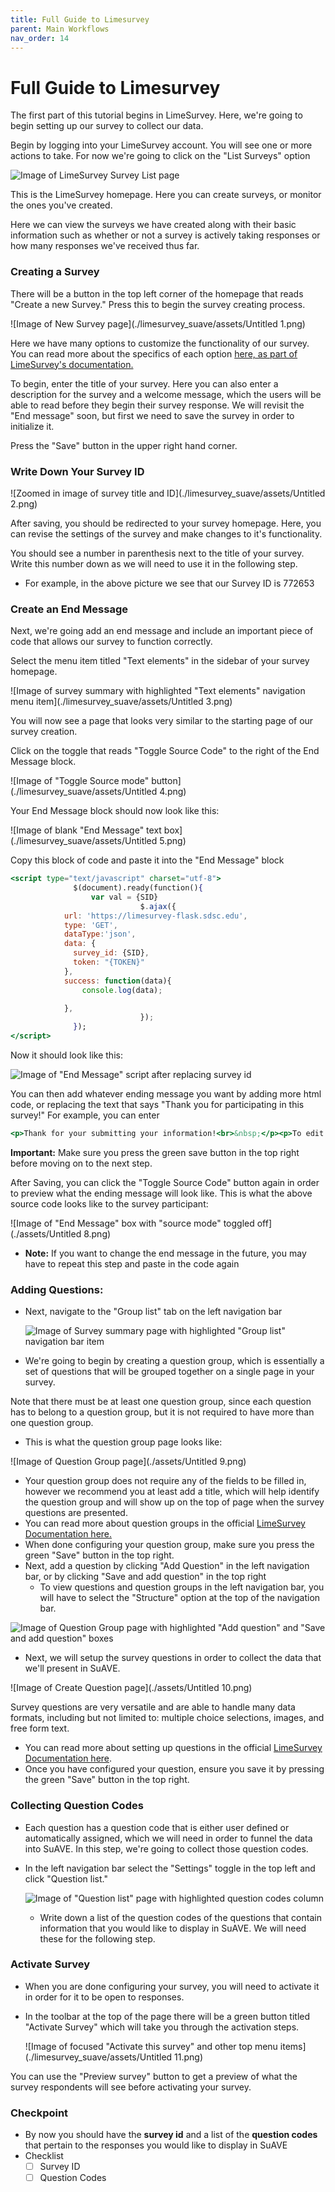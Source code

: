 ```yaml
---
title: Full Guide to Limesurvey
parent: Main Workflows
nav_order: 14
---
```


# Full Guide to Limesurvey

The first part of this tutorial begins in LimeSurvey. Here, we're going to begin setting up our survey to collect our data.

Begin by logging into your LimeSurvey account. You will see one or more actions to take. For now we're going to click on the "List Surveys" option



![Image of LimeSurvey Survey List page](./limesurvey_suave/assets/Untitled.png)

This is the LimeSurvey homepage. Here you can create surveys, or monitor the ones you've created.

Here we can view the surveys we have created along with their basic information such as whether or not a survey is actively taking responses or how many responses we've received thus far.

### Creating a Survey

There will be a button in the top left corner of the homepage that reads "Create a new Survey." Press this to begin the survey creating process.

![Image of New Survey page](./limesurvey_suave/assets/Untitled 1.png)

Here we have many options to customize the functionality of our survey. You can read more about the specifics of each option [here, as part of LimeSurvey's documentation.](https://manual.limesurvey.org/Surveys_-_introduction)

To begin, enter the title of your survey. Here you can also enter a description for the survey and a welcome message, which the users will be able to read before they begin their survey response. We will revisit the "End message" soon, but first we need to save the survey in order to initialize it.

Press the "Save" button in the upper right hand corner.

### Write Down Your Survey ID

![Zoomed in image of survey title and ID](./limesurvey_suave/assets/Untitled 2.png)

After saving, you should be redirected to your survey homepage. Here, you can revise the settings of the survey and make changes to it's functionality.

You should see a number in parenthesis next to the title of your survey. Write this number down as we will need to use it in the following step.

- For example, in the above picture we see that our Survey ID is 772653

### Create an End Message

Next, we're going add an end message and include an important piece of code that allows our survey to function correctly.

Select the menu item titled "Text elements" in the sidebar of your survey homepage.

![Image of survey summary with highlighted "Text elements" navigation menu item](./limesurvey_suave/assets/Untitled 3.png)

You will now see a page that looks very similar to the starting page of our survey creation.

Click on the toggle that reads "Toggle Source Code" to the right of the End Message block.

![Image of "Toggle Source mode" button](./limesurvey_suave/assets/Untitled 4.png)

Your End Message block should now look like this:

![Image of blank "End Message" text box](./limesurvey_suave/assets/Untitled 5.png)

Copy this block of code and paste it into the "End Message" block

```jsx
<script type="text/javascript" charset="utf-8">
              $(document).ready(function(){
                  var val = {SID}
                             $.ajax({
            url: 'https://limesurvey-flask.sdsc.edu',
            type: 'GET',
            dataType:'json',
            data: {
              survey_id: {SID},
              token: "{TOKEN}"
            },
            success: function(data){
                console.log(data);

            },
                             });
              });
</script>
```
Now it should look like this:

![Image of "End Message" script after replacing survey id](./assets/new_script.JPG)

You can then add whatever ending message you want by adding more html code, or replacing the text that says "Thank you for participating in this survey!" For example, you can enter

```jsx
<p>Thank for your submitting your information!<br>&nbsp;</p><p>To edit your responses to this survey, click <a href="https://limesurvey.sdsc.edu/limesurvey/index.php/123456?token={TOKEN}&amp;lang=en">https://limesurvey.sdsc.edu/limesurvey/index.php/123456?token={TOKEN}&amp;lang=en</a></p><p>Your access code for this survey is: {TOKEN}.</p><h3>To view survey responses in SuAVE <a href="https://suave2.sdsc.edu/main/file=surveyauthor_surveyname.csv&amp;view=grid">Click here</a></h3>
```

**Important:** Make sure you press the green save button in the top right before moving on to the next step.

After Saving, you can click the "Toggle Source Code" button again in order to preview what the ending message will look like. This is what the above source code looks like to the survey participant:

![Image of "End Message" box with "source mode" toggled off](./assets/Untitled 8.png)

- **Note:** If you want to change the end message in the future, you may have to repeat this step and paste in the code again

### Adding Questions:

- Next, navigate to the "Group list" tab on the left navigation bar

  ![Image of Survey summary page with highlighted "Group list" navigation bar item](./assets/Screenshot_2021-08-16_at_15-03-31_LimeSurvey.png)

- We're going to begin by creating a question group, which is essentially a set of questions that will be grouped together on a single page in your survey.

Note that there must be at least one question group, since each question has to belong to a question group, but it is not required to have more than one question group.

- This is what the question group page looks like:

![Image of Question Group page](./assets/Untitled 9.png)

- Your question group does not require any of the fields to be filled in, however we recommend you at least add a title, which will help identify the question group and will show up on the top of page when the survey questions are presented.
- You can read more about question groups in the official [LimeSurvey Documentation here.](https://manual.limesurvey.org/Question_groups_-_introduction)
- When done configuring your question group, make sure you press the green "Save" button in the top right.
- Next, add a question by clicking "Add Question" in the left navigation bar, or by clicking "Save and add question" in the top right
  - To view questions and question groups in the left navigation bar, you will have to select the "Structure" option at the top of the navigation bar.

![Image of Question Group page with highlighted "Add question" and "Save and add question" boxes](./assets/new_question.png)

- Next, we will setup the survey questions in order to collect the data that we'll present in SuAVE.

![Image of Create Question page](./assets/Untitled 10.png)

Survey questions are very versatile and are able to handle many data formats, including but not limited to: multiple choice selections, images, and free form text.

- You can read more about setting up questions in the official [LimeSurvey Documentation here](https://manual.limesurvey.org/Questions_-_introduction).
- Once you have configured your question, ensure you save it by pressing the green "Save" button in the top right.

### Collecting Question Codes

- Each question has a question code that is either user defined or automatically assigned, which we will need in order to funnel the data into SuAVE. In this step, we're going to collect those question codes.

- In the left navigation bar select the "Settings" toggle in the top left and click "Question list."

  ![Image of "Question list" page with highlighted question codes column](./limesurvey_suave/assets/question_code_columns.png)

  - Write down a list of the question codes of the questions that contain information that you would like to display in SuAVE. We will need these for the following step.

### Activate Survey

- When you are done configuring your survey, you will need to activate it in order for it to be open to responses.

- In the toolbar at the top of the page there will be a green button titled "Activate Survey" which will take you through the activation steps.

  ![Image of focused "Activate this survey" and other top menu items](./limesurvey_suave/assets/Untitled 11.png)

You can use the "Preview survey" button to get a preview of what the survey respondents will see before activating your survey.

### Checkpoint

- By now you should have the **survey id** and a list of the **question codes** that pertain to the responses you would like to display in SuAVE
- Checklist
  - [ ] Survey ID
  - [ ] Question Codes
